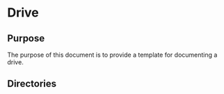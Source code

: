 # Drive

## Purpose

The purpose of this document is to provide a template for documenting a drive.

## Directories